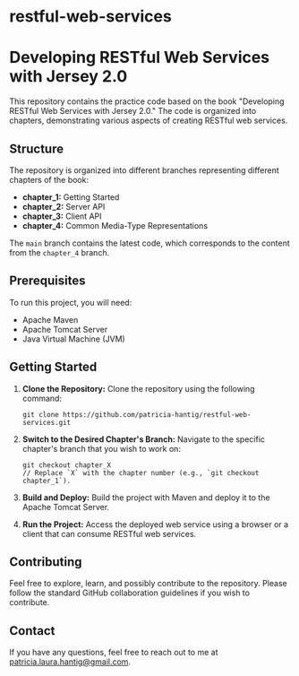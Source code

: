 # restful-web-services
# Developing RESTful Web Services with Jersey 2.0

This repository contains the practice code based on the book "Developing RESTful Web Services with Jersey 2.0." The code is organized into chapters, demonstrating various aspects of creating RESTful web services.

## Structure

The repository is organized into different branches representing different chapters of the book:

- **chapter_1:** Getting Started
- **chapter_2:** Server API
- **chapter_3:** Client API
- **chapter_4:** Common Media-Type Representations

The `main` branch contains the latest code, which corresponds to the content from the `chapter_4` branch.

## Prerequisites

To run this project, you will need:

- Apache Maven
- Apache Tomcat Server
- Java Virtual Machine (JVM)

## Getting Started

1. **Clone the Repository:** Clone the repository using the following command:
   ```shell
   git clone https://github.com/patricia-hantig/restful-web-services.git
   
2. **Switch to the Desired Chapter's Branch:** Navigate to the specific chapter's branch that you wish to work on:
   ```shell
   git checkout chapter_X
   // Replace `X` with the chapter number (e.g., `git checkout chapter_1`).

3. **Build and Deploy:** Build the project with Maven and deploy it to the Apache Tomcat Server.

4. **Run the Project:** Access the deployed web service using a browser or a client that can consume RESTful web services.

## Contributing

Feel free to explore, learn, and possibly contribute to the repository. Please follow the standard GitHub collaboration guidelines if you wish to contribute.

## Contact

If you have any questions, feel free to reach out to me at patricia.laura.hantig@gmail.com.